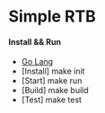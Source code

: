 Simple RTB
========================

#### Install && Run
- [Go Lang](https://golang.org/doc/install)
- [Install] make init
- [Start] make run
- [Build] make build
- [Test] make test